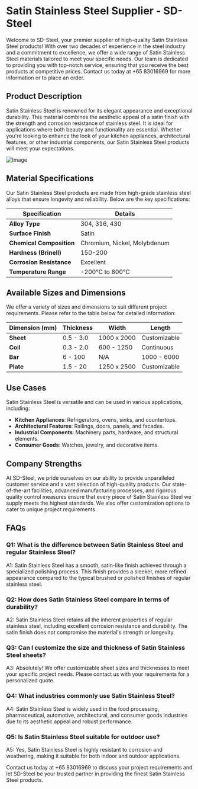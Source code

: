 # Satin Stainless Steel Supplier - SD-Steel

Welcome to SD-Steel, your premier supplier of high-quality Satin Stainless Steel products! With over two decades of experience in the steel industry and a commitment to excellence, we offer a wide range of Satin Stainless Steel materials tailored to meet your specific needs. Our team is dedicated to providing you with top-notch service, ensuring that you receive the best products at competitive prices. Contact us today at +65 83016969 for more information or to place an order.

## Product Description

Satin Stainless Steel is renowned for its elegant appearance and exceptional durability. This material combines the aesthetic appeal of a satin finish with the strength and corrosion resistance of stainless steel. It is ideal for applications where both beauty and functionality are essential. Whether you're looking to enhance the look of your kitchen appliances, architectural features, or other industrial components, our Satin Stainless Steel products will meet your expectations.

![Image](https://github.com/user-attachments/assets/2567258e-e124-4816-932d-1809bd27ef0b)

## Material Specifications

Our Satin Stainless Steel products are made from high-grade stainless steel alloys that ensure longevity and reliability. Below are the key specifications:

| **Specification** | **Details** |
|-------------------|-------------|
| **Alloy Type**    | 304, 316, 430 |
| **Surface Finish** | Satin |
| **Chemical Composition** | Chromium, Nickel, Molybdenum |
| **Hardness (Brinell)** | 150-200 |
| **Corrosion Resistance** | Excellent |
| **Temperature Range** | -200°C to 800°C |

## Available Sizes and Dimensions

We offer a variety of sizes and dimensions to suit different project requirements. Please refer to the table below for detailed information:

| **Dimension (mm)** | **Thickness** | **Width** | **Length** |
|--------------------|---------------|-----------|------------|
| **Sheet**          | 0.5 - 3.0     | 1000 x 2000 | Customizable |
| **Coil**           | 0.3 - 2.0     | 600 - 1250 | Continuous |
| **Bar**            | 6 - 100       | N/A       | 1000 - 6000 |
| **Plate**          | 1.5 - 20      | 1250 x 2500 | Customizable |

## Use Cases

Satin Stainless Steel is versatile and can be used in various applications, including:

- **Kitchen Appliances**: Refrigerators, ovens, sinks, and countertops.
- **Architectural Features**: Railings, doors, panels, and facades.
- **Industrial Components**: Machinery parts, hardware, and structural elements.
- **Consumer Goods**: Watches, jewelry, and decorative items.

## Company Strengths

At SD-Steel, we pride ourselves on our ability to provide unparalleled customer service and a vast selection of high-quality products. Our state-of-the-art facilities, advanced manufacturing processes, and rigorous quality control measures ensure that every piece of Satin Stainless Steel we supply meets the highest standards. We also offer customization options to cater to unique project requirements.

## FAQs

### Q1: What is the difference between Satin Stainless Steel and regular Stainless Steel?
A1: Satin Stainless Steel has a smooth, satin-like finish achieved through a specialized polishing process. This finish provides a sleeker, more refined appearance compared to the typical brushed or polished finishes of regular stainless steel.

### Q2: How does Satin Stainless Steel compare in terms of durability?
A2: Satin Stainless Steel retains all the inherent properties of regular stainless steel, including excellent corrosion resistance and durability. The satin finish does not compromise the material's strength or longevity.

### Q3: Can I customize the size and thickness of Satin Stainless Steel sheets?
A3: Absolutely! We offer customizable sheet sizes and thicknesses to meet your specific project needs. Please contact us with your requirements for a personalized quote.

### Q4: What industries commonly use Satin Stainless Steel?
A4: Satin Stainless Steel is widely used in the food processing, pharmaceutical, automotive, architectural, and consumer goods industries due to its aesthetic appeal and robust performance.

### Q5: Is Satin Stainless Steel suitable for outdoor use?
A5: Yes, Satin Stainless Steel is highly resistant to corrosion and weathering, making it suitable for both indoor and outdoor applications.

Contact us today at +65 83016969 to discuss your project requirements and let SD-Steel be your trusted partner in providing the finest Satin Stainless Steel products.
